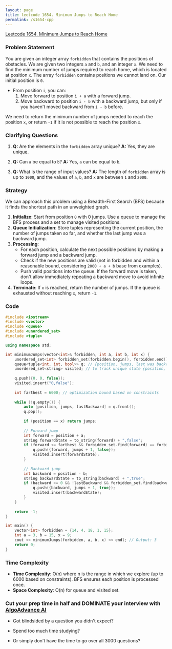 ```yaml
---
layout: page
title: leetcode 1654. Minimum Jumps to Reach Home
permalink: /s1654-cpp
---
```

[Leetcode 1654. Minimum Jumps to Reach Home](https://algoadvance.github.io/algoadvance/l1654)
### Problem Statement

You are given an integer array `forbidden` that contains the positions of obstacles. We are given two integers `a` and `b`, and an integer `x`. We need to find the minimum number of jumps required to reach home, which is located at position `x`. The array `forbidden` contains positions we cannot land on. Our initial position is `0`.

- From position `i`, you can:
    1. Move forward to position `i + a` with a forward jump.
    2. Move backward to position `i - b` with a backward jump, but only if you haven't moved backward from `i - b` before.

We need to return the minimum number of jumps needed to reach the position `x`, or return `-1` if it is not possible to reach the position `x`.

### Clarifying Questions

1. **Q:** Are the elements in the `forbidden` array unique?
   **A:** Yes, they are unique.

2. **Q:** Can `a` be equal to `b`?
   **A:** Yes, `a` can be equal to `b`.

3. **Q:** What is the range of input values?
   **A:** The length of `forbidden` array is up to `1000`, and the values of `a`, `b`, and `x` are between `1` and `2000`.

### Strategy

We can approach this problem using a Breadth-First Search (BFS) because it finds the shortest path in an unweighted graph.

1. **Initialize**: Start from position `0` with 0 jumps. Use a queue to manage the BFS process and a set to manage visited positions.
2. **Queue Initialization**: Store tuples representing the current position, the number of jumps taken so far, and whether the last jump was a backward jump.
3. **Processing**:
    - For each position, calculate the next possible positions by making a forward jump and a backward jump.
    - Check if the new positions are valid (not in forbidden and within a reasonable bound, considering `2000 + a + b` base from examples).
    - Push valid positions into the queue. If the forward move is taken, don't allow immediately repeating a backward move to avoid infinite loops.
4. **Terminate**: If `x` is reached, return the number of jumps. If the queue is exhausted without reaching `x`, return `-1`.

### Code
```cpp
#include <iostream>
#include <vector>
#include <queue>
#include <unordered_set>
#include <tuple>

using namespace std;

int minimumJumps(vector<int>& forbidden, int a, int b, int x) {
    unordered_set<int> forbidden_set(forbidden.begin(), forbidden.end());
    queue<tuple<int, int, bool>> q; // {position, jumps, last was backward?}
    unordered_set<string> visited; // to track unique state {position, backward}
    
    q.push({0, 0, false});
    visited.insert("0,false");
    
    int farthest = 6000; // optimization bound based on constraints
    
    while (!q.empty()) {
        auto [position, jumps, lastBackward] = q.front();
        q.pop();
        
        if (position == x) return jumps;
        
        // Forward jump
        int forward = position + a;
        string forwardState = to_string(forward) + ",false";
        if (forward <= farthest && forbidden_set.find(forward) == forbidden_set.end() && visited.find(forwardState) == visited.end()) {
            q.push({forward, jumps + 1, false});
            visited.insert(forwardState);
        }
        
        // Backward jump
        int backward = position - b;
        string backwardState = to_string(backward) + ",true";
        if (backward >= 0 && !lastBackward && forbidden_set.find(backward) == forbidden_set.end() && visited.find(backwardState) == visited.end()) {
            q.push({backward, jumps + 1, true});
            visited.insert(backwardState);
        }
    }
    
    return -1;
}

int main() {
    vector<int> forbidden = {14, 4, 18, 1, 15};
    int a = 3, b = 15, x = 9;
    cout << minimumJumps(forbidden, a, b, x) << endl; // Output: 3
    return 0;
}
```

### Time Complexity

- **Time Complexity**: O(n) where n is the range in which we explore (up to 6000 based on constraints). BFS ensures each position is processed once.
- **Space Complexity**: O(n) for queue and visited set.


### Cut your prep time in half and DOMINATE your interview with [AlgoAdvance AI](https://algoAdvance.com)

- Got blindsided by a question you didn't expect?

- Spend too much time studying?

- Or simply don't have the time to go over all 3000 questions?

